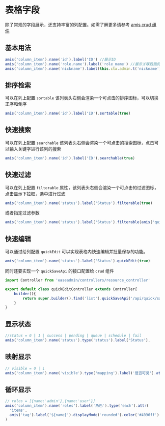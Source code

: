 # 表格字段

除了常规的字段展示，还支持丰富的列配置。如需了解更多请参考 [amis crud 组件](https://baidu.github.io/amis/zh-CN/components/crud/)

## 基本用法

```typescript
amis('column_item').name('id').label('ID') //展示ID
amis('column_item').name('role.name').label('role_name') //展示关联数据的name字段
amis('column_item').name('nickname').label(this.ctx.admin.t('nickname')) // 翻译 label
```

## 排序检索

可以在列上配置 `sortable` 该列表头右侧会渲染一个可点击的排序图标，可以切换正序和倒序

```typescript
amis('column_item').name('id').label('ID').sortable(true)
```

## 快速搜索

可以在列上配置 `searchable` 该列表头右侧会渲染一个可点击的搜索图标，点击可以输入关键字进行该列的搜索

```typescript
amis('column_item').name('id').label('ID').searchable(true)
```

## 快速过滤

可以在列上配置 `filterable` 属性，该列表头右侧会渲染一个可点击的过滤图标，点击显示下拉框，选中进行过滤

```typescript
amis('column_item').name('status').label('Status').filterable(true)
```

或者指定过滤参数

```typescript
amis('column_item').name('status').label('Status').filterable(amis('quick_filter_config').options([0,1,2,3]))
```

## 快速编辑

可以通过给列配置 `quickEdit` 可以实现表格内快速编辑并批量保存的功能。

```typescript
amis('column_item').name('status').label('Status').quickEdit(true)
```

同时还要实现一个 `quickSaveApi` 的接口配置给 `crud` 组件

```typescript
import Controller from 'easeadmin/controllers/resource_controller'

export default class quickEditController extends Controller{
    builder(){
        return super.builder().find('list').quickSaveApi('/api/quick/save')
    }
}
```

## 显示状态

```typescript
//status = 0 | 1 | success | pending | queue | schedule | fail
amis('column_item').name('status').type('status').label('Status'),
```

## 映射显示

```typescript
// visible = 0 | 1
amis('column_item').name('visible').type('mapping').label('是否可见').attr('map', { '0': '不显示', '1': '显示' })
```

## 循环显示

```typescript
// roles = [{name:'admin'},{name:'user'}]
amis('column_item').name('roles').label('角色').type('each').attr(
  'items', 
  amis('tag').label('${name}').displayMode('rounded').color('#4096ff')
)
```
